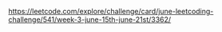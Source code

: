 https://leetcode.com/explore/challenge/card/june-leetcoding-challenge/541/week-3-june-15th-june-21st/3362/